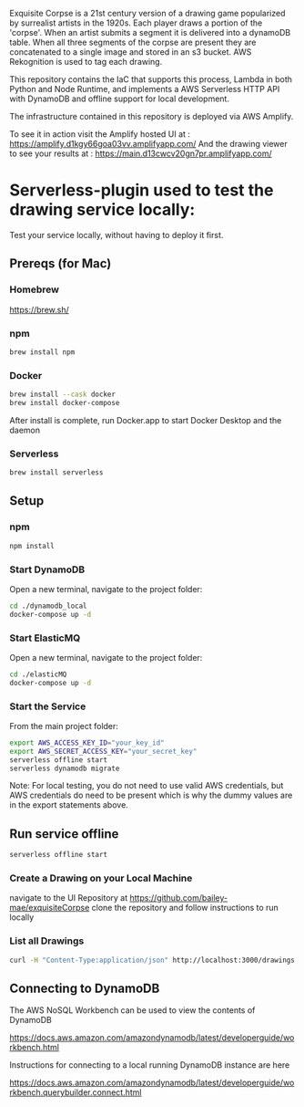 
Exquisite Corpse is a 21st century version of a drawing game popularized by surrealist artists in the 1920s. Each player draws a portion of the 'corpse'. When an artist submits a segment it is delivered into a dynamoDB table. When all three segments of the corpse are present they are concatenated to a single image and stored in an s3 bucket. AWS Rekognition is used to tag each drawing. 

This repository contains the IaC that supports this process, Lambda in both Python and Node Runtime, and implements a AWS Serverless HTTP API with DynamoDB and offline support for local development. 

The infrastructure contained in this repository is deployed via AWS Amplify. 

To see it in action visit the Amplify hosted UI at :  https://amplify.d1kgy66goa03vv.amplifyapp.com/
And the drawing viewer to see your results at : https://main.d13cwcv20gn7pr.amplifyapp.com/


# Serverless-plugin used to test the drawing service locally:
Test your service locally, without having to deploy it first.

## Prereqs (for Mac)

### Homebrew

https://brew.sh/

### npm

```bash
brew install npm
```

### Docker

```bash
brew install --cask docker
brew install docker-compose
```
After install is complete, run Docker.app to start Docker Desktop and the daemon

### Serverless

```bash
brew install serverless
```

## Setup

### npm
```bash
npm install
```

### Start DynamoDB
Open a new terminal, navigate to the project folder:

```bash
cd ./dynamodb_local 
docker-compose up -d
```

### Start ElasticMQ
Open a new terminal, navigate to the project folder:

```bash
cd ./elasticMQ 
docker-compose up -d
```

### Start the Service

From the main project folder:

```bash
export AWS_ACCESS_KEY_ID="your_key_id"
export AWS_SECRET_ACCESS_KEY="your_secret_key"
serverless offline start
serverless dynamodb migrate
```

Note: For local testing, you do not need to use valid AWS credentials, but AWS credentials do need to be present which is why the dummy values are in the export statements above.

## Run service offline

```bash
serverless offline start
```

### Create a Drawing on your Local Machine

navigate to the UI Repository at https://github.com/bailey-mae/exquisiteCorpse
clone the repository and follow instructions to run locally


### List all Drawings

```bash
curl -H "Content-Type:application/json" http://localhost:3000/drawings
```

## Connecting to DynamoDB

The AWS NoSQL Workbench can be used to view the contents of DynamoDB

https://docs.aws.amazon.com/amazondynamodb/latest/developerguide/workbench.html

Instructions for connecting to a local running DynamoDB instance are here

https://docs.aws.amazon.com/amazondynamodb/latest/developerguide/workbench.querybuilder.connect.html

